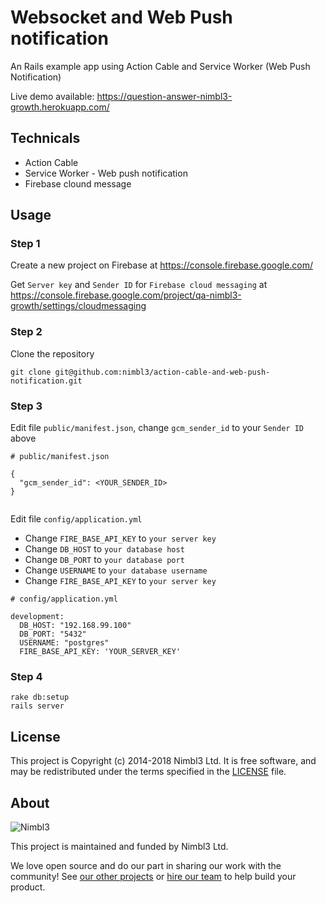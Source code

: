 # Websocket and Web Push notification

An Rails example app using Action Cable and Service Worker (Web Push Notification)

Live demo available: https://question-answer-nimbl3-growth.herokuapp.com/

## Technicals ##

- Action Cable
- Service Worker - Web push notification
- Firebase clound message

## Usage

### Step 1

Create a new project on Firebase at https://console.firebase.google.com/

Get `Server key` and `Sender ID` for `Firebase cloud messaging` at https://console.firebase.google.com/project/qa-nimbl3-growth/settings/cloudmessaging

### Step 2

Clone the repository

`git clone git@github.com:nimbl3/action-cable-and-web-push-notification.git`

### Step 3

Edit file `public/manifest.json`, change `gcm_sender_id` to your `Sender ID` above


```
# public/manifest.json

{
  "gcm_sender_id": <YOUR_SENDER_ID>
}


```

Edit file `config/application.yml`

- Change `FIRE_BASE_API_KEY` to `your server key`
- Change `DB_HOST` to `your database host`
- Change `DB_PORT` to `your database port`
- Change `USERNAME` to `your database username`
- Change `FIRE_BASE_API_KEY` to `your server key`

```
# config/application.yml

development:
  DB_HOST: "192.168.99.100"
  DB_PORT: "5432"
  USERNAME: "postgres"
  FIRE_BASE_API_KEY: 'YOUR_SERVER_KEY'
```


### Step 4

```
rake db:setup
rails server

```

## License

This project is Copyright (c) 2014-2018 Nimbl3 Ltd. It is free software,
and may be redistributed under the terms specified in the [LICENSE] file.

[LICENSE]: /LICENSE

## About

![Nimbl3](https://dtvm7z6brak4y.cloudfront.net/logo/logo-repo-readme.jpg)

This project is maintained and funded by Nimbl3 Ltd.

We love open source and do our part in sharing our work with the community!
See [our other projects][community] or [hire our team][hire] to help build your product.

[community]: https://nimbl3.github.io/
[hire]: https://nimbl3.com/
